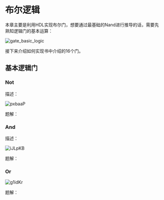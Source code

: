 # 布尔逻辑

本章主要是利用HDL实现布尔门，想要通过最基础的Nand进行推导的话，需要先熟知逻辑门的基本运算：

![gate_basic_logic](https://gitee.com/howie6879/oss/raw/master/uPic/2ztweY.png)

接下来介绍如何实现书中介绍的16个门。

## 基本逻辑门

### Not

描述：

![pxbaaP](https://gitee.com/howie6879/oss/raw/master/uPic/pxbaaP.png)

题解：

### And

描述：

![iJLpKB](https://gitee.com/howie6879/oss/raw/master/uPic/iJLpKB.png)

题解：

### Or

![g1idKr](https://gitee.com/howie6879/oss/raw/master/uPic/g1idKr.png)

题解：

